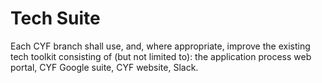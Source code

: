 # Tech Suite

Each CYF branch shall use, and, where appropriate, improve the existing tech toolkit consisting of \(but not limited to\): the application process web portal, CYF Google suite, CYF website, Slack.

